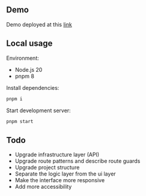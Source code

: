 ## Demo

Demo deployed at this [link](https://klimov-code.github.io/ecwid-test/)

## Local usage

Environment:

- Node.js 20
- pnpm 8

Install dependencies:

```bash
pnpm i
```

Start development server:

```bash
pnpm start
```

## Todo

- Upgrade infrastructure layer (API)
- Upgrade route patterns and describe route guards
- Upgrade project structure
- Separate the logic layer from the ui layer
- Make the interface more responsive
- Add more accessibility
